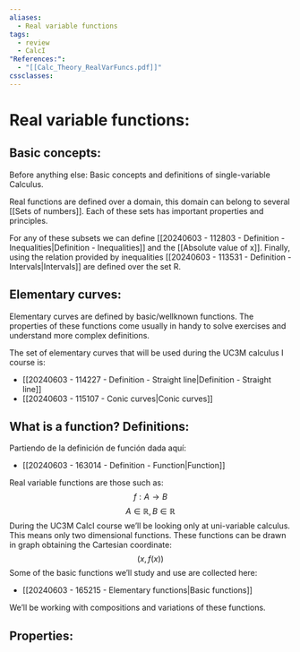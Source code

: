 ```yaml
---
aliases:
  - Real variable functions
tags:
  - review
  - CalcI
"References:":
  - "[[Calc_Theory_RealVarFuncs.pdf]]"
cssclasses:
---
```

# Real variable functions: 

## Basic concepts:
Before anything else: Basic concepts and definitions of single-variable Calculus.

Real functions are defined over a domain, this domain can belong to several [[Sets of numbers]]. Each of these sets has important properties and principles.

For any of these subsets we can define [[20240603 - 112803 - Definition - Inequalities|Definition - Inequalities]] and the [[Absolute value of x]]. 
Finally, using the relation provided by inequalities [[20240603 - 113531 - Definition - Intervals|Intervals]] are defined over the set R.

## Elementary curves: 
Elementary curves are defined by basic/wellknown functions. The properties of these functions come usually in handy to solve exercises and understand more complex definitions.

The set of elementary curves that will be used during the UC3M calculus I course is: 
+ [[20240603 - 114227 - Definition - Straight line|Definition - Straight line]]
+ [[20240603 - 115107 - Conic curves|Conic curves]]

## What is a function? Definitions:

Partiendo de la definición de función dada aquí:
+ [[20240603 - 163014 - Definition - Function|Function]]

Real variable functions are those such as: 
$$
f: A \rightarrow B
$$
$$
A\in \mathbb{R}, B \in \mathbb{R}
$$
During the UC3M CalcI course we’ll be looking only at uni-variable calculus. This means only two dimensional functions. 
These functions can be drawn in graph obtaining the Cartesian coordinate: 
$$
(x,f(x))
$$
Some of the basic functions we’ll study and use are collected here: 
+ [[20240603 - 165215 - Elementary functions|Basic functions]]

We’ll be working with compositions and variations of these functions. 

## Properties:

